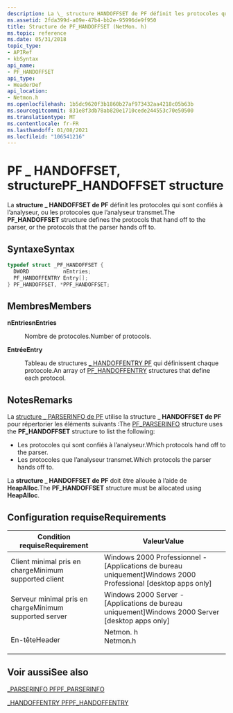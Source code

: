 ```yaml
---
description: La \_ structure HANDOFFSET de PF définit les protocoles qui sont confiés à l’analyseur, ou les protocoles que l’analyseur transmet.
ms.assetid: 2fda399d-a09e-47b4-bb2e-95996de9f950
title: Structure de PF_HANDOFFSET (NetMon. h)
ms.topic: reference
ms.date: 05/31/2018
topic_type:
- APIRef
- kbSyntax
api_name:
- PF_HANDOFFSET
api_type:
- HeaderDef
api_location:
- Netmon.h
ms.openlocfilehash: 1b5dc9620f3b1860b27af973432aa4218c05b63b
ms.sourcegitcommit: 831e8f3db78ab820e1710cede244553c70e50500
ms.translationtype: MT
ms.contentlocale: fr-FR
ms.lasthandoff: 01/08/2021
ms.locfileid: "106541216"
---
```

# <a name="pf_handoffset-structure"></a><span data-ttu-id="2a6bf-103">PF \_ HANDOFFSET, structure</span><span class="sxs-lookup"><span data-stu-id="2a6bf-103">PF\_HANDOFFSET structure</span></span>

<span data-ttu-id="2a6bf-104">La **structure \_ HANDOFFSET de PF** définit les protocoles qui sont confiés à l’analyseur, ou les protocoles que l’analyseur transmet.</span><span class="sxs-lookup"><span data-stu-id="2a6bf-104">The **PF\_HANDOFFSET** structure defines the protocols that hand off to the parser, or the protocols that the parser hands off to.</span></span>

## <a name="syntax"></a><span data-ttu-id="2a6bf-105">Syntaxe</span><span class="sxs-lookup"><span data-stu-id="2a6bf-105">Syntax</span></span>


```C++
typedef struct _PF_HANDOFFSET {
  DWORD           nEntries;
  PF_HANDOFFENTRY Entry[];
} PF_HANDOFFSET, *PPF_HANDOFFSET;
```



## <a name="members"></a><span data-ttu-id="2a6bf-106">Membres</span><span class="sxs-lookup"><span data-stu-id="2a6bf-106">Members</span></span>

<dl> <dt>

<span data-ttu-id="2a6bf-107">**nEntries**</span><span class="sxs-lookup"><span data-stu-id="2a6bf-107">**nEntries**</span></span>
</dt> <dd>

<span data-ttu-id="2a6bf-108">Nombre de protocoles.</span><span class="sxs-lookup"><span data-stu-id="2a6bf-108">Number of protocols.</span></span>

</dd> <dt>

<span data-ttu-id="2a6bf-109">**Entrée**</span><span class="sxs-lookup"><span data-stu-id="2a6bf-109">**Entry**</span></span>
</dt> <dd>

<span data-ttu-id="2a6bf-110">Tableau de structures [ \_ HANDOFFENTRY PF](pf-handoffentry.md) qui définissent chaque protocole.</span><span class="sxs-lookup"><span data-stu-id="2a6bf-110">An array of [PF\_HANDOFFENTRY](pf-handoffentry.md) structures that define each protocol.</span></span>

</dd> </dl>

## <a name="remarks"></a><span data-ttu-id="2a6bf-111">Notes</span><span class="sxs-lookup"><span data-stu-id="2a6bf-111">Remarks</span></span>

<span data-ttu-id="2a6bf-112">La [structure \_ PARSERINFO de PF](pf-parserinfo.md) utilise la structure **\_ HANDOFFSET de PF** pour répertorier les éléments suivants :</span><span class="sxs-lookup"><span data-stu-id="2a6bf-112">The [PF\_PARSERINFO](pf-parserinfo.md) structure uses the **PF\_HANDOFFSET** structure to list the following:</span></span>

-   <span data-ttu-id="2a6bf-113">Les protocoles qui sont confiés à l’analyseur.</span><span class="sxs-lookup"><span data-stu-id="2a6bf-113">Which protocols hand off to the parser.</span></span>
-   <span data-ttu-id="2a6bf-114">Les protocoles que l’analyseur transmet.</span><span class="sxs-lookup"><span data-stu-id="2a6bf-114">Which protocols the parser hands off to.</span></span>

<span data-ttu-id="2a6bf-115">La **structure \_ HANDOFFSET de PF** doit être allouée à l’aide de **HeapAlloc**.</span><span class="sxs-lookup"><span data-stu-id="2a6bf-115">The **PF\_HANDOFFSET** structure must be allocated using **HeapAlloc**.</span></span>

## <a name="requirements"></a><span data-ttu-id="2a6bf-116">Configuration requise</span><span class="sxs-lookup"><span data-stu-id="2a6bf-116">Requirements</span></span>



| <span data-ttu-id="2a6bf-117">Condition requise</span><span class="sxs-lookup"><span data-stu-id="2a6bf-117">Requirement</span></span> | <span data-ttu-id="2a6bf-118">Valeur</span><span class="sxs-lookup"><span data-stu-id="2a6bf-118">Value</span></span> |
|-------------------------------------|-------------------------------------------------------------------------------------|
| <span data-ttu-id="2a6bf-119">Client minimal pris en charge</span><span class="sxs-lookup"><span data-stu-id="2a6bf-119">Minimum supported client</span></span><br/> | <span data-ttu-id="2a6bf-120">Windows 2000 Professionnel - \[Applications de bureau uniquement\]</span><span class="sxs-lookup"><span data-stu-id="2a6bf-120">Windows 2000 Professional \[desktop apps only\]</span></span><br/>                          |
| <span data-ttu-id="2a6bf-121">Serveur minimal pris en charge</span><span class="sxs-lookup"><span data-stu-id="2a6bf-121">Minimum supported server</span></span><br/> | <span data-ttu-id="2a6bf-122">Windows 2000 Server - \[Applications de bureau uniquement\]</span><span class="sxs-lookup"><span data-stu-id="2a6bf-122">Windows 2000 Server \[desktop apps only\]</span></span><br/>                                |
| <span data-ttu-id="2a6bf-123">En-tête</span><span class="sxs-lookup"><span data-stu-id="2a6bf-123">Header</span></span><br/>                   | <dl> <span data-ttu-id="2a6bf-124"><dt>Netmon. h</dt></span><span class="sxs-lookup"><span data-stu-id="2a6bf-124"><dt>Netmon.h</dt></span></span> </dl> |



## <a name="see-also"></a><span data-ttu-id="2a6bf-125">Voir aussi</span><span class="sxs-lookup"><span data-stu-id="2a6bf-125">See also</span></span>

<dl> <dt>

[<span data-ttu-id="2a6bf-126">\_PARSERINFO PF</span><span class="sxs-lookup"><span data-stu-id="2a6bf-126">PF\_PARSERINFO</span></span>](pf-parserinfo.md)
</dt> <dt>

[<span data-ttu-id="2a6bf-127">\_HANDOFFENTRY PF</span><span class="sxs-lookup"><span data-stu-id="2a6bf-127">PF\_HANDOFFENTRY</span></span>](pf-handoffentry.md)
</dt> </dl>

 

 




